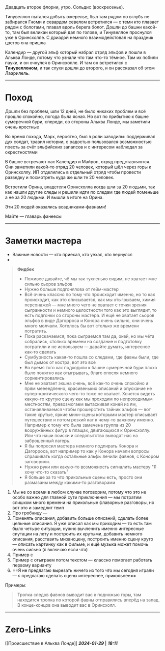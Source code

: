Двадцать второе флории, утро. Сольдис (воскресенье). 

Тинувеллон пытался добыть ожерелье, был там рядом но вглубь не забирался
Гноми и севардом севелом встретился — с теми кто плавает рядом с болотами, плавал вдоль берега болот. Дошли до башни какой-то, там был великан который дал по голове, и Тинувеллон проснулся уже в Оринсхолле.
С дриадой немного взаимодейстовал на праздник цветов она пришла

Календир — другой эльф который набрал отряд эльфов и пошли в Альква Лонде, потому что узнали что там что-то тёмное. Там их побили пауки, и он очнулся в Оринсхолле. И там он встретился с **Тинувеллоном**, и так слухи дошли до второго, и он рассказал об этом Лаэрилель.
___
# Поход
Дошли без проблем, шли 12 дней, не было никаких проблем и всё прошло спокойно, погода была ясная. Но вот по прибытию к башне сумеречной бури, спереди, со стороны Альква Лонде, мы заметили очень яростные 

Во время похода, Марх, вероятно, был в роли заводилы: поддерживал дух солдат, травил истории, с радостью пользовался возможностью поесть за счёт эльфийских запапсов и с интересом наблюдал за окрестностями

В башне встречают нас Календир и Майрон, отряд представляются. Они заметили какой-то отряд 20 человек, который шёл через горы к Оринсхоллу. ИП отделились в отдельный отряд чтобы провести разведку и посмотреть куда же шли те 20 человек. 

Встретили Орина, владетеля Оринсхолла когда шли за 20 людьми, так как нашли другие следы и решили идти по следам где людей поменьше а не за 20 людьми. И вышли в итоге на Орина. 

Эти 20 людей оказались всадниками-фавнами! 

Майте — главарь фанеесы
___
# Заметки мастера
- Важные новости — кто приехал, кто уехал, кто вернулся
-


> **Фидбек**
> - Поживее давайте, чё мы так тухленько сидим, не хватает мне сильно сьоров эльфов
> - Нужно больше подгонялова от гейм-мастер
> - Всё очень классно по тому что происходит именно, но то как происходит, как это описывается, как мы отыгрываем, химия персонажей — мне много чего не хватает с точки зрения сыгранности и немного целостности того как это выглядит, то есть подгонки со стороны мастера. И ещё не хватает сьоров эльфов в виде Дагорроса и Конора очень сильно, они очень много молчали. Хотелось бы вот столько же времени потратить. 
> - Пока раскачаемся, пока сыграемся там да, окей, но мы чёта собрались, столько времени на создание и подготовку потратили и не используем — давайте думать, интересное как-то сделать 
> - Сумбурность какая-то пошла со следами, где фавны были, где был дымок от костра, вот это всё
> - Во время того как подходили к башне сумеречной бури плохо было понятно как отыгрывать, благо опосля немного сориентировались
> - Мне не хватает экшна очень, всё как-то очень спокойно и прям меееедленно, красивеньких описаний и опускание не супер-критического чего-то тоже не хватает. Хочется видеть какую-то крутую сцену как мы проходим по непроходимым местностям, превозмогаем вытаскивая коней из ям, останавливаемся чтобы прошерстить тайник эльфов — вот такие крутые, яркие мини-сцены которыми мастер описывает путешествие и потом резкий кат к чему-то важному именно. Например к тому что была замечена группа из 20 вооружённых фигур в плащах, двигающихся к Оринсхоллу. Или что наши поиски и следопытство выводят нас на заброшенный лагерь. 
> - Я бы попросил мастера немного подпирать Конора и Дагорроса, вот например то как у Конора начали вопросы спрашивать когда остальные эльфы лечили фавнов, с Конором заговорили. 
> - Нужно руки или какую-то возможность сигналить мастеру "Я хочу что-то сказать"
> - Я больше за то что прикольные сцены есть, просто они размазаны между какими-то разговорами

1. Мы не со всеми в любом случае поговорим, потому что это не особо важно для главной сути приключения — мы потратим слишком много времени на прикольные флаворные разговоры, но вот это и замедлит темп
2. Про гробницу — 
3. Поменять описания, добавить больше описаний, сделать более цельные описания. Я уже описал как мы приходим — то есть там было четыре ситуации, нужно вычленить именно интересные сиутации на лету и построить их крутыми, добавить немного описания, расставить мизансцену, построить именно сцену круто — описать картинку как в фильме, и ещё музыка может помочь очень сильно (я включаю если что)
4. Пример с
5. Пример с отыграем потом текстом — классно помогает работать первому варианту
6. ==Я не предлагаю вырезать ничего из того что мы сегодня играли — я предлагаю сделать сцены интереснее, прикольнее==

Примеры:
> Тропка следов фавнов выводит вас к подножью горы, там находится тропка по которой фавны отправились вперёд на запад. В конце-концов она выводит вас в Оринсхолл. 

___
# Zero-Links
[[Происшествие в Альква Лонде]]
***2024-01-29*** **|** ***18:11***